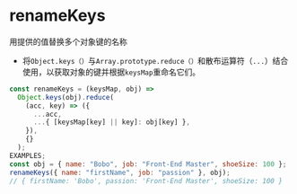 # renameKeys

用提供的值替换多个对象键的名称

- 将`Object.keys（）`与`Array.prototype.reduce（）`和散布运算符（`...`）结合使用，以获取对象的键并根据`keysMap`重命名它们。

```js
const renameKeys = (keysMap, obj) =>
  Object.keys(obj).reduce(
    (acc, key) => ({
      ...acc,
      ...{ [keysMap[key] || key]: obj[key] },
    }),
    {}
  );
EXAMPLES;
const obj = { name: "Bobo", job: "Front-End Master", shoeSize: 100 };
renameKeys({ name: "firstName", job: "passion" }, obj);
// { firstName: 'Bobo', passion: 'Front-End Master', shoeSize: 100 }
```
